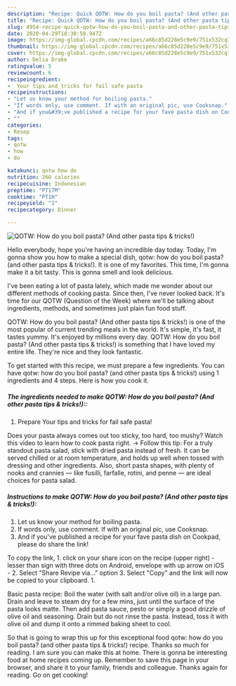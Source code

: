 ```yaml
---
description: "Recipe: Quick QOTW: How do you boil pasta? (And other pasta tips &amp;amp; tricks!)"
title: "Recipe: Quick QOTW: How do you boil pasta? (And other pasta tips &amp;amp; tricks!)"
slug: 4954-recipe-quick-qotw-how-do-you-boil-pasta-and-other-pasta-tips-and-amp-tricks
date: 2020-04-29T18:30:58.947Z
image: https://img-global.cpcdn.com/recipes/a66c85d228e5c9e9/751x532cq70/qotw-how-do-you-boil-pasta-and-other-pasta-tips-tricks-recipe-main-photo.jpg
thumbnail: https://img-global.cpcdn.com/recipes/a66c85d228e5c9e9/751x532cq70/qotw-how-do-you-boil-pasta-and-other-pasta-tips-tricks-recipe-main-photo.jpg
cover: https://img-global.cpcdn.com/recipes/a66c85d228e5c9e9/751x532cq70/qotw-how-do-you-boil-pasta-and-other-pasta-tips-tricks-recipe-main-photo.jpg
author: Delia Drake
ratingvalue: 5
reviewcount: 6
recipeingredient:
-  Your tips and tricks for fail safe pasta
recipeinstructions:
- "Let us know your method for boiling pasta."
- "If words only, use comment. If with an original pic, use Cooksnap."
- "And if you&#39;ve published a recipe for your fave pasta dish on Cookpad, please do share the link!   To copy the link, 1. click on your share icon on the recipe (upper right) - lesser than sign with three dots on Android, envelope with up arrow on iOS - 2. Select &#34;Share Revipe via...&#34; option 3. Select &#34;Copy&#34; and the link will now be copied to your clipboard."
- ""
categories:
- Resep
tags:
- qotw
- how
- do

katakunci: qotw how do
nutrition: 260 calories
recipecuisine: Indonesian
preptime: "PT17M"
cooktime: "PT1H"
recipeyield: "1"
recipecategory: Dinner

---
```



![QOTW: How do you boil pasta? (And other pasta tips &amp; tricks!)](https://img-global.cpcdn.com/recipes/a66c85d228e5c9e9/751x532cq70/qotw-how-do-you-boil-pasta-and-other-pasta-tips-tricks-recipe-main-photo.jpg)

Hello everybody, hope you're having an incredible day today. Today, I'm gonna show you how to make a special dish, qotw: how do you boil pasta? (and other pasta tips &amp; tricks!). It is one of my favorites. This time, I'm gonna make it a bit tasty. This is gonna smell and look delicious.

I&#39;ve been eating a lot of pasta lately, which made me wonder about our different methods of cooking pasta. Since then, I&#39;ve never looked back. It&#39;s time for our QOTW (Question of the Week) where we&#39;ll be talking about ingredients, methods, and sometimes just plain fun food stuff.

QOTW: How do you boil pasta? (And other pasta tips &amp; tricks!) is one of the most popular of current trending meals in the world. It's simple, it's fast, it tastes yummy. It's enjoyed by millions every day. QOTW: How do you boil pasta? (And other pasta tips &amp; tricks!) is something that I have loved my entire life. They're nice and they look fantastic.


To get started with this recipe, we must prepare a few ingredients. You can have qotw: how do you boil pasta? (and other pasta tips &amp; tricks!) using 1 ingredients and 4 steps. Here is how you cook it.

##### The ingredients needed to make QOTW: How do you boil pasta? (And other pasta tips &amp; tricks!)::

1. Prepare  Your tips and tricks for fail safe pasta!


Does your pasta always comes out too sticky, too hard, too mushy? Watch this video to learn how to cook pasta right. → Follow this tip: For a truly standout pasta salad, stick with dried pasta instead of fresh. It can be served chilled or at room temperature, and holds up well when tossed with dressing and other ingredients. Also, short pasta shapes, with plenty of nooks and crannies — like fusilli, farfalle, rotini, and penne — are ideal choices for pasta salad. 

##### Instructions to make QOTW: How do you boil pasta? (And other pasta tips &amp; tricks!):

1. Let us know your method for boiling pasta.
1. If words only, use comment. If with an original pic, use Cooksnap.
1. And if you&#39;ve published a recipe for your fave pasta dish on Cookpad, please do share the link! 

To copy the link, 1. click on your share icon on the recipe (upper right) - lesser than sign with three dots on Android, envelope with up arrow on iOS - 2. Select &#34;Share Revipe via...&#34; option 3. Select &#34;Copy&#34; and the link will now be copied to your clipboard.
1. 


Basic pasta recipe: Boil the water (with salt and/or olive oil) in a large pan. Drain and leave to steam dry for a few mins, just until the surface of the pasta looks matte. Then add pasta sauce, pesto or simply a good drizzle of olive oil and seasoning. Drain but do not rinse the pasta. Instead, toss it with olive oil and dump it onto a rimmed baking sheet to cool. 

So that is going to wrap this up for this exceptional food qotw: how do you boil pasta? (and other pasta tips &amp; tricks!) recipe. Thanks so much for reading. I am sure you can make this at home. There is gonna be interesting food at home recipes coming up. Remember to save this page in your browser, and share it to your family, friends and colleague. Thanks again for reading. Go on get cooking!
